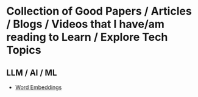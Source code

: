 # Collection of Good Papers / Articles / Blogs / Videos that I have/am reading to Learn / Explore Tech Topics

## LLM / AI / ML 
 - [Word Embeddings](https://jalammar.github.io/illustrated-word2vec/)
 

